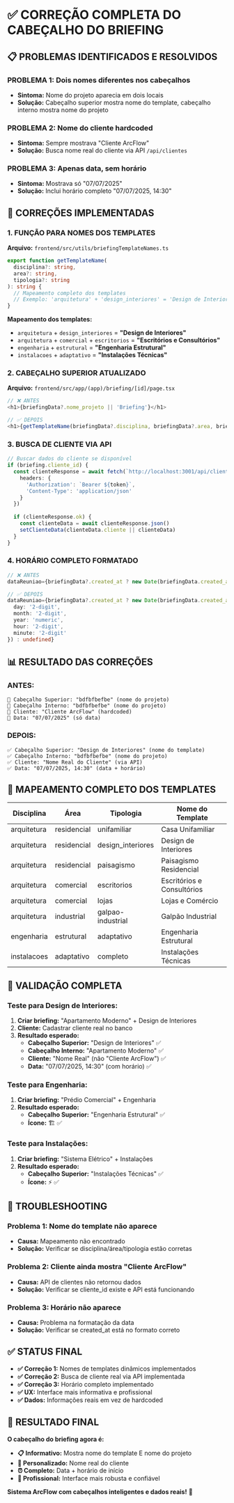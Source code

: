 # ✅ CORREÇÃO COMPLETA DO CABEÇALHO DO BRIEFING

## 📋 PROBLEMAS IDENTIFICADOS E RESOLVIDOS

### **PROBLEMA 1: Dois nomes diferentes nos cabeçalhos**
- **Sintoma:** Nome do projeto aparecia em dois locais
- **Solução:** Cabeçalho superior mostra nome do template, cabeçalho interno mostra nome do projeto

### **PROBLEMA 2: Nome do cliente hardcoded**
- **Sintoma:** Sempre mostrava "Cliente ArcFlow"
- **Solução:** Busca nome real do cliente via API `/api/clientes`

### **PROBLEMA 3: Apenas data, sem horário**
- **Sintoma:** Mostrava só "07/07/2025"
- **Solução:** Inclui horário completo "07/07/2025, 14:30"

## 🔧 CORREÇÕES IMPLEMENTADAS

### **1. FUNÇÃO PARA NOMES DOS TEMPLATES**

**Arquivo:** `frontend/src/utils/briefingTemplateNames.ts`

```typescript
export function getTemplateName(
  disciplina?: string, 
  area?: string, 
  tipologia?: string
): string {
  // Mapeamento completo dos templates
  // Exemplo: 'arquitetura' + 'design_interiores' = 'Design de Interiores'
}
```

**Mapeamento dos templates:**
- `arquitetura` + `design_interiores` = **"Design de Interiores"**
- `arquitetura` + `comercial` + `escritorios` = **"Escritórios e Consultórios"**
- `engenharia` + `estrutural` = **"Engenharia Estrutural"**
- `instalacoes` + `adaptativo` = **"Instalações Técnicas"**

### **2. CABEÇALHO SUPERIOR ATUALIZADO**

**Arquivo:** `frontend/src/app/(app)/briefing/[id]/page.tsx`

```typescript
// ❌ ANTES
<h1>{briefingData?.nome_projeto || 'Briefing'}</h1>

// ✅ DEPOIS
<h1>{getTemplateName(briefingData?.disciplina, briefingData?.area, briefingData?.tipologia)}</h1>
```

### **3. BUSCA DE CLIENTE VIA API**

```typescript
// Buscar dados do cliente se disponível
if (briefing.cliente_id) {
  const clienteResponse = await fetch(`http://localhost:3001/api/clientes/${briefing.cliente_id}`, {
    headers: {
      'Authorization': `Bearer ${token}`,
      'Content-Type': 'application/json'
    }
  })
  
  if (clienteResponse.ok) {
    const clienteData = await clienteResponse.json()
    setClienteData(clienteData.cliente || clienteData)
  }
}
```

### **4. HORÁRIO COMPLETO FORMATADO**

```typescript
// ❌ ANTES
dataReuniao={briefingData?.created_at ? new Date(briefingData.created_at).toLocaleDateString('pt-BR') : undefined}

// ✅ DEPOIS
dataReuniao={briefingData?.created_at ? new Date(briefingData.created_at).toLocaleString('pt-BR', {
  day: '2-digit',
  month: '2-digit', 
  year: 'numeric',
  hour: '2-digit',
  minute: '2-digit'
}) : undefined}
```

## 📊 RESULTADO DAS CORREÇÕES

### **ANTES:**
```
🔴 Cabeçalho Superior: "bdfbfbefbe" (nome do projeto)
🔴 Cabeçalho Interno: "bdfbfbefbe" (nome do projeto)
🔴 Cliente: "Cliente ArcFlow" (hardcoded)
🔴 Data: "07/07/2025" (só data)
```

### **DEPOIS:**
```
✅ Cabeçalho Superior: "Design de Interiores" (nome do template)
✅ Cabeçalho Interno: "bdfbfbefbe" (nome do projeto)
✅ Cliente: "Nome Real do Cliente" (via API)
✅ Data: "07/07/2025, 14:30" (data + horário)
```

## 🎯 MAPEAMENTO COMPLETO DOS TEMPLATES

| Disciplina | Área | Tipologia | Nome do Template |
|-----------|------|-----------|------------------|
| arquitetura | residencial | unifamiliar | Casa Unifamiliar |
| arquitetura | residencial | design_interiores | Design de Interiores |
| arquitetura | residencial | paisagismo | Paisagismo Residencial |
| arquitetura | comercial | escritorios | Escritórios e Consultórios |
| arquitetura | comercial | lojas | Lojas e Comércio |
| arquitetura | industrial | galpao-industrial | Galpão Industrial |
| engenharia | estrutural | adaptativo | Engenharia Estrutural |
| instalacoes | adaptativo | completo | Instalações Técnicas |

## 🧪 VALIDAÇÃO COMPLETA

### **Teste para Design de Interiores:**
1. **Criar briefing:** "Apartamento Moderno" + Design de Interiores
2. **Cliente:** Cadastrar cliente real no banco
3. **Resultado esperado:**
   - **Cabeçalho Superior:** "Design de Interiores" ✅
   - **Cabeçalho Interno:** "Apartamento Moderno" ✅
   - **Cliente:** "Nome Real" (não "Cliente ArcFlow") ✅
   - **Data:** "07/07/2025, 14:30" (com horário) ✅

### **Teste para Engenharia:**
1. **Criar briefing:** "Prédio Comercial" + Engenharia
2. **Resultado esperado:**
   - **Cabeçalho Superior:** "Engenharia Estrutural" ✅
   - **Ícone:** 🏗️ ✅

### **Teste para Instalações:**
1. **Criar briefing:** "Sistema Elétrico" + Instalações
2. **Resultado esperado:**
   - **Cabeçalho Superior:** "Instalações Técnicas" ✅
   - **Ícone:** ⚡ ✅

## 🔧 TROUBLESHOOTING

### **Problema 1: Nome do template não aparece**
- **Causa:** Mapeamento não encontrado
- **Solução:** Verificar se disciplina/área/tipologia estão corretas

### **Problema 2: Cliente ainda mostra "Cliente ArcFlow"**
- **Causa:** API de clientes não retornou dados
- **Solução:** Verificar se cliente_id existe e API está funcionando

### **Problema 3: Horário não aparece**
- **Causa:** Problema na formatação da data
- **Solução:** Verificar se created_at está no formato correto

## ✅ STATUS FINAL

- **✅ Correção 1:** Nomes de templates dinâmicos implementados
- **✅ Correção 2:** Busca de cliente real via API implementada
- **✅ Correção 3:** Horário completo implementado
- **✅ UX:** Interface mais informativa e profissional
- **✅ Dados:** Informações reais em vez de hardcoded

## 🎉 RESULTADO FINAL

**O cabeçalho do briefing agora é:**
- **📋 Informativo:** Mostra nome do template E nome do projeto
- **👤 Personalizado:** Nome real do cliente
- **⏰ Completo:** Data + horário de início
- **🎯 Profissional:** Interface mais robusta e confiável

**Sistema ArcFlow com cabeçalhos inteligentes e dados reais!** 🚀 